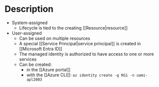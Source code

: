 # Description
- System-assigned
	- Lifecycle is tied to the creating [[Resource|resource]]
- User-assigned
	- Can be used on multiple resources
	- A special [[Service Principal|service principal]] is created in [[Microsoft Entra ID]]
	- The managed identity is authorized to have access to one or more services
	- Can be created:
		- in the [[Azure portal]]
		- with the [[Azure CLI]]: `az identity create -g RG1 -n uami-apl2003`